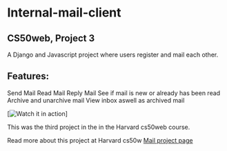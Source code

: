 # Internal-mail-client

## CS50web, Project 3
A Django and Javascript project where users register and mail each other.
## Features: 
Send Mail
Read Mail
Reply Mail
See if mail is new or already has been read
Archive and unarchive mail
View inbox aswell as archived mail

[![Watch it in action](https://www.youtube.com/watch?v=wyXmBMjivA0)]

This was the third project in the in the Harvard cs50web course.

Read more about this project at Harvard cs50w [Mail project page](https://cs50.harvard.edu/web/2020/projects/3/mail/)


